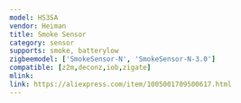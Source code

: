 ```yaml
---
model: HS3SA
vendor: Heiman
title: Smoke Sensor
category: sensor
supports: smoke, batterylow
zigbeemodel: ['SmokeSensor-N', 'SmokeSensor-N-3.0']
compatible: [z2m,deconz,iob,zigate]
mlink: 
link: https://aliexpress.com/item/1005001709500617.html
---
```

